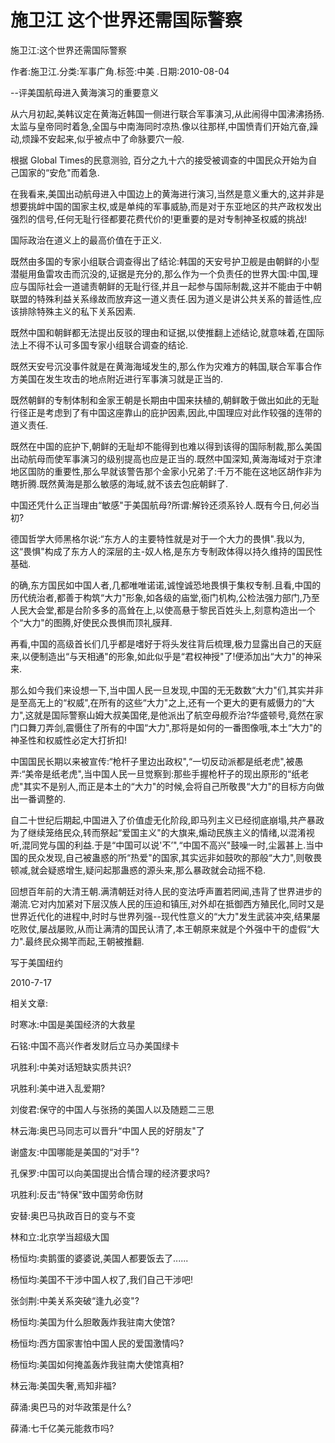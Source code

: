 # 施卫江  这个世界还需国际警察

施卫江:这个世界还需国际警察

作者:施卫江.分类:军事广角.标签:中美 .日期:2010-08-04

--评美国航母进入黄海演习的重要意义

从六月初起,美韩议定在黄海近韩国一侧进行联合军事演习,从此闹得中国沸沸扬扬.太监与皇帝同时着急,全国与中南海同时凉热.像以往那样,中国愤青们开始亢奋,躁动,烦躁不安起来,似乎被点中了命脉要穴一般.

根据 Global Times的民意测验, 百分之九十六的接受被调查的中国民众开始为自己国家的“安危"而着急.

在我看来,美国出动航母进入中国边上的黄海进行演习,当然是意义重大的,这并非是想要挑衅中国的国家主权,或是单纯的军事威胁,而是对于东亚地区的共产政权发出强烈的信号,任何无耻行径都要花费代价的!更重要的是对专制神圣权威的挑战!

国际政治在道义上的最高价值在于正义.

既然由多国的专家小组联合调查得出了结论:韩国的天安号护卫舰是由朝鲜的小型潜艇用鱼雷攻击而沉没的,证据是充分的,那么作为一个负责任的世界大国:中国,理应与国际社会一道谴责朝鲜的无耻行径,并且一起参与国际制裁,这并不能由于中朝联盟的特殊利益关系缘故而放弃这一道义责任.因为道义是讲公共关系的普适性,应该排除特殊主义的私下关系因素.

既然中国和朝鲜都无法提出反驳的理由和证据,以使推翻上述结论,就意味着,在国际法上不得不认可多国专家小组联合调查的结论.

既然天安号沉没事件就是在黄海海域发生的,那么作为灾难方的韩国,联合军事合作方美国在发生攻击的地点附近进行军事演习就是正当的.

既然朝鲜的专制体制和金家王朝是长期由中国来扶植的,朝鲜敢于做出如此的无耻行径正是考虑到了有中国这座靠山的庇护因素,因此,中国理应对此作较强的连带的道义责任.

既然在中国的庇护下,朝鲜的无耻却不能得到也难以得到该得的国际制裁,那么美国出动航母而使军事演习的级别提高也应是正当的.既然中国深知,黄海海域对于京津地区国防的重要性,那么早就该警告那个金家小兄弟了:千万不能在这地区胡作非为瞎折腾.既然黄海是那么敏感的海域,就不该去包庇朝鲜了.

中国还凭什么正当理由“敏感"于美国航母?所谓:解铃还须系铃人.既有今日,何必当初?

德国哲学大师黑格尔说:“东方人的主要特性就是对于一个大力的畏惧".我以为,这“畏惧"构成了东方人的深层的主-奴人格,是东方专制政体得以持久维持的国民性基础.

的确,东方国民如中国人者,几都唯唯诺诺,诚惶诚恐地畏惧于集权专制.且看,中国的历代统治者,都善于构筑“大力"形象,如各级的庙堂,衙门机构,公检法强力部门,乃至人民大会堂,都是台阶多多的高耸在上,以使高悬于黎民百姓头上,刻意构造出一个个“大力"的图腾,好使民众畏惧而顶礼膜拜.

再看,中国的高级首长们几乎都是嗜好于将头发往背后梳理,极力显露出自己的天庭来,以便制造出“与天相通"的形象,如此似乎是“君权神授"了!便添加出“大力"的神采来.

那么如今我们来设想一下,当中国人民一旦发现,中国的无无数数“大力"们,其实并非是至高无上的“权威",在所有的这些“大力"之上,还有一个更大的更有威慑力的“大力",这就是国际警察山姆大叔美国佬,是他派出了航空母舰乔治?华盛顿号,竟然在家门口舞刀弄剑,震慑住了所有的中国“大力",那将是如何的一番图像哦,本土“大力"的神圣性和权威性必定大打折扣!

中国国民长期以来被宣传:“枪杆子里边出政权",“一切反动派都是纸老虎",被愚弄:“美帝是纸老虎",当中国人民一旦觉察到:那些手握枪杆子的现出原形的“纸老虎"其实不是别人,而正是本土的“大力"的时候,会将自己所敬畏“大力"的目标方向做出一番调整的.

自二十世纪后期起,中国进入了价值虚无化阶段,即马列主义已经彻底崩塌,共产暴政为了继续笼络民众,转而祭起“爱国主义"的大旗来,煽动民族主义的情绪,以混淆视听,混同党与国的利益.于是“中国可以说'不’",“中国不高兴"鼓噪一时,尘嚣甚上.当中国的民众发现,自己被蛊惑的所“热爱"的国家,其实远非如鼓吹的那般“大力",则敬畏顿减,就会疑惑增生,疑问起那蛊惑的源头来,那么暴政就会动摇不稳.

回想百年前的大清王朝.满清朝廷对待人民的变法呼声置若罔闻,违背了世界进步的潮流.它对内加紧对下层汉族人民的压迫和镇压,对外却在抵御西方殖民化,同时又是世界近代化的进程中,时时与世界列强--现代性意义的“大力"发生武装冲突,结果屡吃败仗,屡战屡败,从而让满清的国民认清了,本王朝原来就是个外强中干的虚假“大力".最终民众揭竿而起,王朝被推翻.

写于美国纽约

2010-7-17



相关文章:

时寒冰:中国是美国经济的大救星

石铭:中国不高兴作者发财后立马办美国绿卡

巩胜利:中美对话短缺实质共识?

巩胜利:美中进入乱爱期?

刘俊君:保守的中国人与张扬的美国人以及随题二三思

林云海:奥巴马同志可以晋升“中国人民的好朋友"了

谢盛友:中国哪能是美国的“对手"?

孔保罗:中国可以向美国提出合情合理的经济要求吗?

巩胜利:反击“特保"致中国劳命伤财

安替:奥巴马执政百日的变与不变

林和立:北京学当超级大国

杨恒均:卖鹅蛋的婆婆说,美国人都要饭去了......

杨恒均:美国不干涉中国人权了,我们自己干涉吧!

张剑荆:中美关系突破“逢九必变"?

杨恒均:美国为什么胆敢轰炸我驻南大使馆?

杨恒均:西方国家害怕中国人民的爱国激情吗?

杨恒均:美国如何掩盖轰炸我驻南大使馆真相?

林云海:美国失奢,焉知非福?

薛涌:奥巴马的对华政策是什么?

薛涌:七千亿美元能救市吗?
